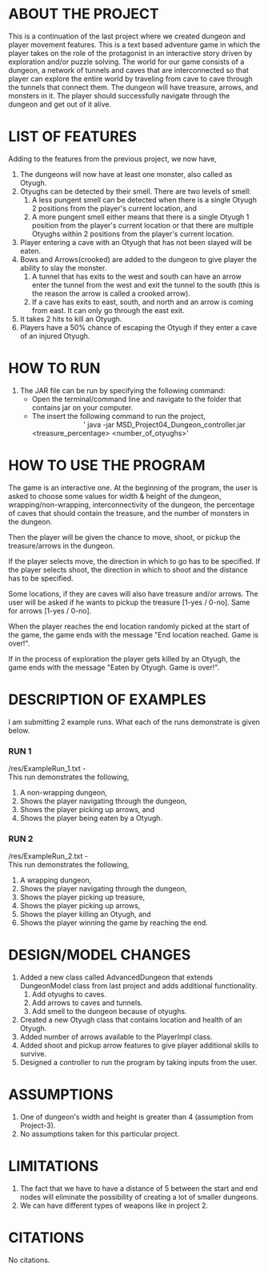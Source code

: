 # ABOUT THE PROJECT
This is a continuation of the last project where we created dungeon and player movement features.
This is a text based adventure game in which the player takes on the role of the protagonist in an 
interactive story driven by exploration and/or puzzle solving. The world for our game consists of a 
dungeon, a network of tunnels and caves that are interconnected so that player can explore the 
entire world by traveling from cave to cave through the tunnels that connect them. The dungeon will 
have treasure, arrows, and monsters in it. The player should successfully navigate through the 
dungeon and get out of it alive.

# LIST OF FEATURES
Adding to the features from the previous project, we now have,
1. The dungeons will now have at least one monster, also called as Otyugh. 
2. Otyughs can be detected by their smell. There are two levels of smell:
   1. A less pungent smell can be detected when there is a single Otyugh 2 positions from the 
   player's current location, and
   2. A more pungent smell either means that there is a single Otyugh 1 position from the player's 
   current location or that there are multiple Otyughs within 2 positions from the player's
   current location.
3. Player entering a cave with an Otyugh that has not been slayed will be eaten.
4. Bows and Arrows(crooked) are added to the dungeon to give player the ability to slay the monster.
   1. A tunnel that has exits to the west and south can have an arrow enter the tunnel from the west
   and exit the tunnel to the south (this is the reason the arrow is called a crooked arrow).
   2. If a cave has exits to east, south, and north and an arrow is coming from east. It can only go
   through the east exit.
5. It takes 2 hits to kill an Otyugh. 
6. Players have a 50% chance of escaping the Otyugh if they enter a cave of an injured Otyugh.

# HOW TO RUN
1. The JAR file can be run by specifying the following command:
   * Open the terminal/command line and navigate to the folder that contains jar on your computer.
   * The insert the following command to run the project,  
     &nbsp;&nbsp;&nbsp;&nbsp;&nbsp;&nbsp;&nbsp;&nbsp;&nbsp;&nbsp;&nbsp;&nbsp;&nbsp;&nbsp;&nbsp;
     &nbsp;&nbsp;&nbsp;&nbsp;&nbsp;&nbsp;&nbsp;&nbsp;&nbsp;
   ' java -jar MSD_Project04_Dungeon_controller.jar <width> <height> <wrapping> <interconnectivity> 
   <treasure_percentage> <number_of_otyughs>'

# HOW TO USE THE PROGRAM
The game is an interactive one. At the beginning of the program, the user is asked to choose some
values for width & height of the dungeon, wrapping/non-wrapping, interconnectivity of the dungeon, 
the percentage of caves that should contain the treasure, and the number of monsters in the dungeon.

Then the player will be given the chance to move, shoot, or pickup the treasure/arrows in the
dungeon. 

If the player selects move, the direction in which to go has to be specified.
If the player selects shoot, the direction in which to shoot and the distance has to be specified.

Some locations, if they are caves will also have treasure and/or arrows.
The user will be asked if he wants to pickup the treasure [1-yes / 0-no].
Same for arrows [1-yes / 0-no].

When the player reaches the end location randomly picked at the start of the game, the game ends
with the message "End location reached. Game is over!".

If in the process of exploration the player gets killed by an Otyugh, the game ends with the message
"Eaten by Otyugh. Game is over!".

# DESCRIPTION OF EXAMPLES
I am submitting 2 example runs. What each of the runs demonstrate is given below.
### RUN 1
/res/ExampleRun_1.txt -  
This run demonstrates the following,
1. A non-wrapping dungeon,
2. Shows the player navigating through the dungeon,
3. Shows the player picking up arrows, and
4. Shows the player being eaten by a Otyugh.
### RUN 2
/res/ExampleRun_2.txt -  
This run demonstrates the following,
1. A wrapping dungeon,
2. Shows the player navigating through the dungeon,
3. Shows the player picking up treasure,
4. Shows the player picking up arrows,
5. Shows the player killing an Otyugh, and
6. Shows the player winning the game by reaching the end.

# DESIGN/MODEL CHANGES
1. Added a new class called AdvancedDungeon that extends DungeonModel class from last project and
adds additional functionality.
   1. Add otyughs to caves.
   2. Add arrows to caves and tunnels.
   3. Add smell to the dungeon because of otyughs.
2. Created a new Otyugh class that contains location and health of an Otyugh.
3. Added number of arrows available to the PlayerImpl class.
4. Added shoot and pickup arrow features to give player additional skills to survive.
5. Designed a controller to run the program by taking inputs from the user.

# ASSUMPTIONS
1. One of dungeon's width and height is greater than 4 (assumption from Project-3).
2. No assumptions taken for this particular project.

# LIMITATIONS
1. The fact that we have to have a distance of 5 between the start and end nodes will eliminate the
   possibility of creating a lot of smaller dungeons.
2. We can have different types of weapons like in project 2.

# CITATIONS
No citations.